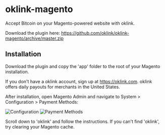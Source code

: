 oklink-magento
================

Accept Bitcoin on your Magento-powered website with oklink. 

Download the plugin here: https://github.com/oklink/oklink-magento/archive/master.zip

Installation
-------

Download the plugin and copy the 'app' folder to the root of your Magento installation.

If you don't have a oklink account, sign up at https://oklink.com. oklink offers daily payouts for merchants in the United States.

After installation, open Magento Admin and navigate to System > Configuration > Payment Methods:

![Configuration](http://i.imgur.com/m0x0C5M.png)
![Payment Methods](http://i.imgur.com/Dr6FbFV.png)

Scroll down to 'oklink' and follow the instructions. If you can't find 'oklink', try clearing your Magento cache.
